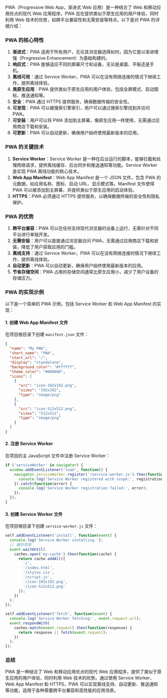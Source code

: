 PWA（Progressive Web App，渐进式 Web 应用）是一种结合了 Web 和移动应用优点的现代 Web 应用程序。PWA 旨在提供类似于原生应用的用户体验，同时利用 Web 技术的优势，如跨平台兼容性和无需安装等特点。以下是对 PWA 的详细介绍：

### PWA 的核心特性

1. **渐进式**：PWA 适用于所有用户，无论其浏览器选择如何，因为它是以渐进增强（Progressive Enhancement）为基础构建的。
2. **响应式**：PWA 能够适应不同的屏幕尺寸和设备，无论是桌面、平板还是手机。
3. **离线可用**：通过 Service Worker，PWA 可以在没有网络连接的情况下继续工作，提供离线体验。
4. **类原生应用**：PWA 提供类似于原生应用的用户体验，包括全屏模式、启动图标、推送通知等。
5. **安全**：PWA 通过 HTTPS 提供服务，确保数据传输的安全性。
6. **可发现**：PWA 可以被搜索引擎索引，用户可以通过搜索引擎找到并访问 PWA。
7. **可安装**：用户可以将 PWA 添加到主屏幕，像原生应用一样使用，无需通过应用商店下载和安装。
8. **可更新**：PWA 可以自动更新，确保用户始终使用最新版本的应用。

### PWA 的关键技术

1. **Service Worker**：Service Worker 是一种在后台运行的脚本，能够拦截和处理网络请求，提供离线缓存、后台同步和推送通知等功能。Service Worker 是实现 PWA 离线功能的核心技术。
2. **Web App Manifest**：Web App Manifest 是一个 JSON 文件，包含 PWA 的元数据，如应用名称、图标、启动 URL、显示模式等。Manifest 文件使得 PWA 可以被添加到主屏幕，并提供类似于原生应用的启动体验。
3. **HTTPS**：PWA 必须通过 HTTPS 提供服务，以确保数据传输的安全性和隐私保护。

### PWA 的优势

1. **跨平台兼容**：PWA 可以在任何支持现代浏览器的设备上运行，无需针对不同平台进行单独开发。
2. **无需安装**：用户可以直接通过浏览器访问 PWA，无需通过应用商店下载和安装，降低了用户获取应用的门槛。
3. **离线支持**：通过 Service Worker，PWA 可以在没有网络连接的情况下继续工作，提供离线体验。
4. **自动更新**：PWA 可以自动更新，确保用户始终使用最新版本的应用。
5. **节省存储空间**：PWA 占用的存储空间通常比原生应用小，减少了用户设备的存储压力。

### PWA 的实现示例

以下是一个简单的 PWA 示例，包括 Service Worker 和 Web App Manifest 的实现：

#### 1. 创建 Web App Manifest 文件

在项目根目录下创建 `manifest.json` 文件：

```json
{
  "name": "My PWA",
  "short_name": "PWA",
  "start_url": "/",
  "display": "standalone",
  "background_color": "#ffffff",
  "theme_color": "#000000",
  "icons": [
    {
      "src": "icon-192x192.png",
      "sizes": "192x192",
      "type": "image/png"
    },
    {
      "src": "icon-512x512.png",
      "sizes": "512x512",
      "type": "image/png"
    }
  ]
}
```

#### 2. 注册 Service Worker

在项目的主 JavaScript 文件中注册 Service Worker：

```javascript
if ('serviceWorker' in navigator) {
  window.addEventListener('load', function() {
    navigator.serviceWorker.register('/service-worker.js').then(function(registration) {
      console.log('Service Worker registered with scope:', registration.scope);
    }).catch(function(error) {
      console.log('Service Worker registration failed:', error);
    });
  });
}
```

#### 3. 创建 Service Worker 文件

在项目根目录下创建 `service-worker.js` 文件：

```javascript
self.addEventListener('install', function(event) {
  console.log('Service Worker installing.');
  // 缓存资源
  event.waitUntil(
    caches.open('my-cache').then(function(cache) {
      return cache.addAll([
        '/',
        '/index.html',
        '/styles.css',
        '/script.js',
        '/icon-192x192.png',
        '/icon-512x512.png'
      ]);
    })
  );
});

self.addEventListener('fetch', function(event) {
  console.log('Service Worker fetching:', event.request.url);
  event.respondWith(
    caches.match(event.request).then(function(response) {
      return response || fetch(event.request);
    })
  );
});
```

### 总结

PWA 是一种结合了 Web 和移动应用优点的现代 Web 应用程序，提供了类似于原生应用的用户体验，同时利用 Web 技术的优势。通过使用 Service Worker、Web App Manifest 和 HTTPS，PWA 可以实现离线支持、自动更新、推送通知等功能，适用于各种需要跨平台兼容和高性能的应用场景。
